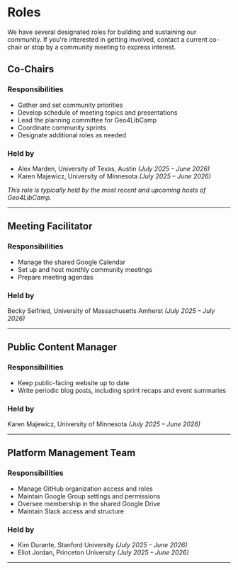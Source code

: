 # Roles

We have several designated roles for building and sustaining our community. If you're interested in getting involved, contact a current co-chair or stop by a community meeting to express interest.


## Co-Chairs  

### Responsibilities

- Gather and set community priorities
- Develop schedule of meeting topics and presentations  
- Lead the planning committee for Geo4LibCamp  
- Coordinate community sprints  
- Designate additional roles as needed  

### Held by 

- Alex Marden, University of Texas, Austin *(July 2025 – June 2026)*  
- Karen Majewicz, University of Minnesota *(July 2025 – June 2026)*  

*This role is typically held by the most recent and upcoming hosts of Geo4LibCamp.*

---

## Meeting Facilitator  


### Responsibilities

- Manage the shared Google Calendar  
- Set up and host monthly community meetings  
- Prepare meeting agendas  

### Held by

Becky Seifried, University of Massachusetts Amherst *(July 2025 – July 2026)*

---

## Public Content Manager  

### Responsibilities 

- Keep public-facing website up to date  
- Write periodic blog posts, including sprint recaps and event summaries  

### Held by  

Karen Majewicz, University of Minnesota *(July 2025 – June 2026)*

---

## Platform Management Team  

### Responsibilities

- Manage GitHub organization access and roles  
- Maintain Google Group settings and permissions  
- Oversee membership in the shared Google Drive  
- Maintain Slack access and structure  

### Held by  
  
- Kim Durante, Stanford University *(July 2025 – June 2026)*
- Eliot Jordan, Princeton University *(July 2025 – June 2026)*

---

